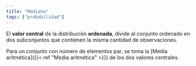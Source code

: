 ```yaml
---
title: "Mediana"
tags: ["probabilidad"]
---
```

El **valor central** de la distribución **ordenada**, divide al conjunto ordenado en dos subconjuntos que contienen la misma cantidad de observaciones.

Para un conjunto con número de elementos par, se toma la [Media aritmética]({{< ref "Media aritmética" >}}) de los dos valores centrales.